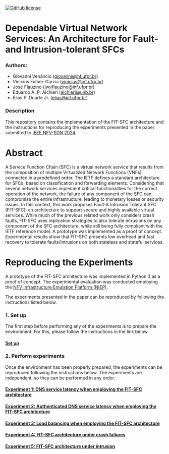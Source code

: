 [![GitHub license](https://img.shields.io/badge/License-MIT-blue.svg)](https://lbesson.mit-license.org/)

# Dependable Virtual Network Services: An Architecture for Fault- and Intrusion-tolerant SFCs

### Authors:
- Giovanni Venâncio (giovanni@inf.ufpr.br)
- Vinicius Fulber-Garcia (vinicius@inf.ufpr.br)
- José Flauzino (jwvflauzino@inf.ufpr.br)
- Eduardo A. P. Alchieri (alchieri@unb.br)
- Elias P. Duarte Jr. (elias@inf.ufpr.br)

### Description

This repository contains the implementation of the FIT-SFC architecture and the instructions for reproducing the experiments presented in the paper submitted to [IEEE NFV-SDN 2024](https://nfvsdn2024.ieee-nfvsdn.org/).

# Abstract
A Service Function Chain (SFC) is a virtual network service that results from the composition of multiple Virtualized Network Functions (VNFs) connected in a predefined order.
The IETF defines a standard architecture for SFCs, based on classification and forwarding elements.
Considering that several network services implement critical functionalities for the correct operation of the network, the failure of any component of the SFC can compromise the entire infrastructure, leading to monetary losses or security issues.
In this context, this work proposes Fault-\& Intrusion Tolerant SFC (FIT-SFC): an architecture to support secure and highly available virtual services.
While much of the previous related work only considers crash faults, FIT-SFC uses replication strategies to also tolerate intrusions on any component of the SFC architecture, while still being fully compliant with the IETF reference model.
A prototype was implemented as a proof of concept.
Experimental results show that FIT-SFC presents low overhead and fast recovery to tolerate faults/intrusions on both stateless and stateful services.

# Reproducing the Experiments

A prototype of the FIT-SFC architecture was implemented in Python 3 as a proof of concept. The experimental evaluation was conducted employing the [NFV Infrastructure Emulation Platform (NIEP)](https://ieeexplore.ieee.org/document/8432239).

The experiments presented in the paper can be reproduced by following the instructions listed below.

### 1. Set up

The first step before performing any of the experiments is to prepare the environment. For this, please follow the instructions in the link below.

#### [Set up](Set_up)

### 2. Perform experiments

Once the environment has been properly prepared, the experiments can be reproduced following the instructions below. The experiments are independent, so they can be performed in any order.

#### [Experiment 1: DNS service latency when employing the FIT-SFC architecture](Experiment_1)
#### [Experiment 2: Authenticated DNS service latency when employing the FIT-SFC architecture](Experiment_2)
#### [Experiment 3: Load balancing when employing the FIT-SFC architecture](Experiment_3)
#### [Experiment 4: FIT-SFC architecture under crash failures](Experiment_4)
#### [Experiment 5: FIT-SFC architecture under intrusion](Experiment_5)
